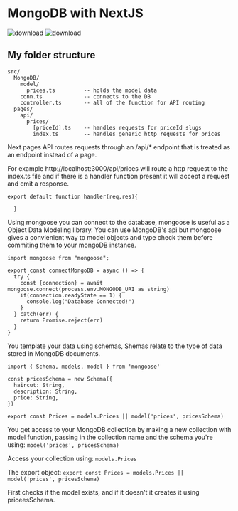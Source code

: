 # MongoDB with NextJS
![download](https://user-images.githubusercontent.com/89369559/208187392-e74cec98-13cc-4272-8efb-29e1583ad8f2.png) ![download](https://user-images.githubusercontent.com/89369559/208187230-6a0a6768-3c18-497e-82d1-8338f5c870af.png)

## My folder structure
```
src/
  MongoDB/
    model/
      prices.ts         -- holds the model data
    conn.ts             -- connects to the DB
    controller.ts       -- all of the function for API routing
  pages/
    api/
      prices/
        [priceId].ts    -- handles requests for priceId slugs
        index.ts        -- handles generic http requests for prices
```

Next pages API routes requests through an /api/\* endpoint that is treated as an endpoint instead of a page. 

For example http://localhost:3000/api/prices will route a http request to the index.ts file and if there is a 
handler function present it will accept a request and emit a response.
```
export default function handler(req,res){

  }
```
Using mongoose you can connect to the database, mongoose is useful as a Object Data Modeling library. 
You can use MongoDB's api but mongoose gives a convienient way to model objects and type check them before commiting
them to your mongoDB instance. 
```
import mongoose from "mongoose";

export const connectMongoDB = async () => {
  try {
    const {connection} = await mongoose.connect(process.env.MONGODB_URI as string)
    if(connection.readyState == 1) {
      console.log("Database Connected!")
    }
  } catch(err) {
    return Promise.reject(err)
  }
}
```
You template your data using schemas, Shemas relate to the type of data stored in MongoDB documents. 
```
import { Schema, models, model } from 'mongoose'

const pricesSchema = new Schema({
  haircut: String,
  description: String,
  price: String,
})

export const Prices = models.Prices || model('prices', pricesSchema)
```
You get access to your MongoDB collection by making a new collection with model function, passing in the 
collection name and the schema you're using: 
`model('prices', pricesSchema)`

Access your collection using:
`models.Prices`

The export object: 
`export const Prices = models.Prices || model('prices', pricesSchema)`

First checks if the model exists, and if it doesn't it creates it using priceesSchema.

